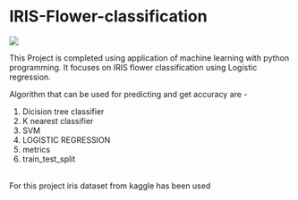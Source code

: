 # IRIS-Flower-classification

<img src="https://miro.medium.com/max/875/1*7bnLKsChXq94QjtAiRn40w.png">

This Project is completed using application of machine learning with python programming.
It focuses on IRIS flower classification using Logistic regression. 

Algorithm that can be used for predicting and get accuracy are -
1. Dicision tree classifier 
2. K nearest classifier
3. SVM
4. LOGISTIC REGRESSION
5. metrics
6. train_test_split
<br>
 For this project iris dataset from kaggle has been used</br>

